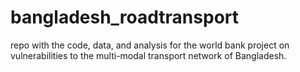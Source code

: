 # bangladesh_roadtransport
repo with the code, data, and analysis for the world bank project on vulnerabilities to the multi-modal transport network of Bangladesh.
